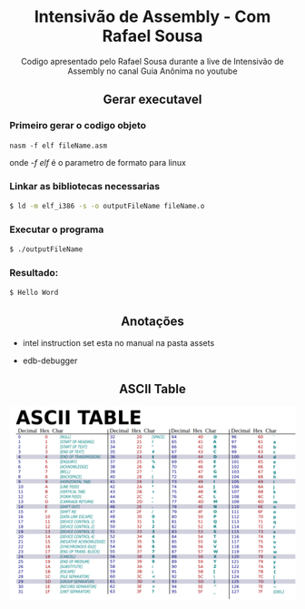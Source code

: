 <h1 align="center">Intensivão de Assembly - Com Rafael Sousa</h1>

<p align="center">Codigo apresentado pelo Rafael Sousa durante a live de Intensivão de Assembly no canal Guia Anônima no youtube</p>

<h2 align="center">Gerar executavel</h2>

<h3> Primeiro gerar o codigo objeto</h3>

```
nasm -f elf fileName.asm
```

onde *-f elf* é o parametro de formato para linux


<h3> Linkar as bibliotecas necessarias</h3>

```bash
$ ld -m elf_i386 -s -o outputFileName fileName.o
```

<h3>Executar o programa</h3>

```bash
$ ./outputFileName
```

<h3>Resultado:</h3>

```bash
$ Hello Word
```

<h2 align="center">Anotações</h2>

* intel instruction set esta no manual na pasta assets 

* edb-debugger


<h2 align="center">ASCII Table</h2>

![asciiTable](assets/asciiTable.png)